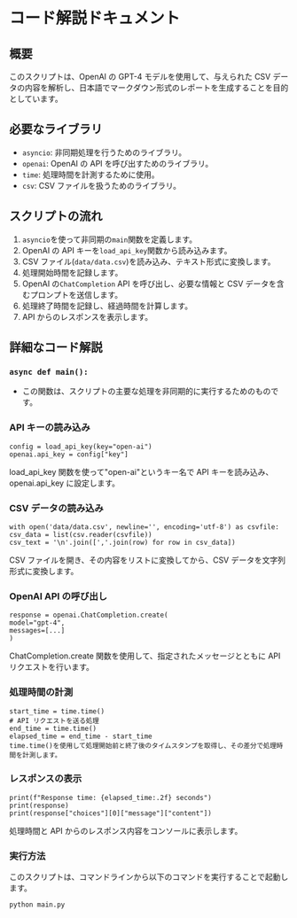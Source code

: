 # コード解説ドキュメント

## 概要

このスクリプトは、OpenAI の GPT-4 モデルを使用して、与えられた CSV データの内容を解析し、日本語でマークダウン形式のレポートを生成することを目的としています。

## 必要なライブラリ

- `asyncio`: 非同期処理を行うためのライブラリ。
- `openai`: OpenAI の API を呼び出すためのライブラリ。
- `time`: 処理時間を計測するために使用。
- `csv`: CSV ファイルを扱うためのライブラリ。

## スクリプトの流れ

1. `asyncio`を使って非同期の`main`関数を定義します。
2. OpenAI の API キーを`load_api_key`関数から読み込みます。
3. CSV ファイル(`data/data.csv`)を読み込み、テキスト形式に変換します。
4. 処理開始時間を記録します。
5. OpenAI の`ChatCompletion` API を呼び出し、必要な情報と CSV データを含むプロンプトを送信します。
6. 処理終了時間を記録し、経過時間を計算します。
7. API からのレスポンスを表示します。

## 詳細なコード解説

### `async def main():`

- この関数は、スクリプトの主要な処理を非同期的に実行するためのものです。

### API キーの読み込み

```
config = load_api_key(key="open-ai")
openai.api_key = config["key"]
```

load_api_key 関数を使って"open-ai"というキー名で API キーを読み込み、openai.api_key に設定します。

### CSV データの読み込み

```
with open('data/data.csv', newline='', encoding='utf-8') as csvfile:
csv_data = list(csv.reader(csvfile))
csv_text = '\n'.join([','.join(row) for row in csv_data])
```

CSV ファイルを開き、その内容をリストに変換してから、CSV データを文字列形式に変換します。

### OpenAI API の呼び出し

```
response = openai.ChatCompletion.create(
model="gpt-4",
messages=[...]
)
```

ChatCompletion.create 関数を使用して、指定されたメッセージとともに API リクエストを行います。

### 処理時間の計測

```
start_time = time.time()
# API リクエストを送る処理
end_time = time.time()
elapsed_time = end_time - start_time
time.time()を使用して処理開始前と終了後のタイムスタンプを取得し、その差分で処理時間を計測します。
```

### レスポンスの表示

```
print(f"Response time: {elapsed_time:.2f} seconds")
print(response)
print(response["choices"][0]["message"]["content"])
```

処理時間と API からのレスポンス内容をコンソールに表示します。

### 実行方法

このスクリプトは、コマンドラインから以下のコマンドを実行することで起動します。

```
python main.py
```
